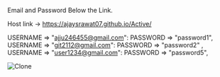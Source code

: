 Email and Password Below the Link.

Host link -> https://ajaysrawat07.github.io/Active/


USERNAME => "ajju246455@gmail.com": PASSWORD =>  "password1",  
USERNAME =>  "git2112@gmail.com":  PASSWORD =>  "password2" ,
USERNAME =>  "user1234@gmail.com": PASSWORD =>  "password5",



![Clone](https://github.com/user-attachments/assets/dfd76018-21fa-4b24-b59e-7861373da5ec)

